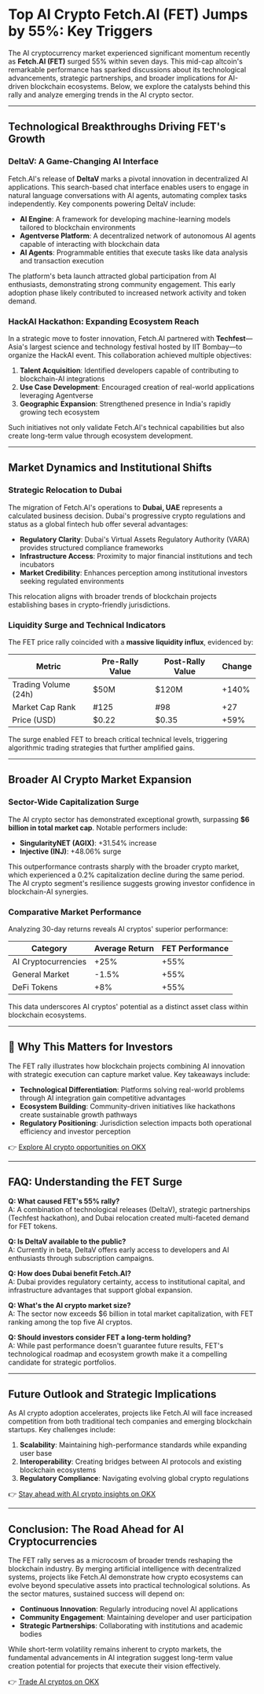 # Top AI Crypto Fetch.AI (FET) Jumps by 55%: Key Triggers

The AI cryptocurrency market experienced significant momentum recently as **Fetch.AI (FET)** surged 55% within seven days. This mid-cap altcoin's remarkable performance has sparked discussions about its technological advancements, strategic partnerships, and broader implications for AI-driven blockchain ecosystems. Below, we explore the catalysts behind this rally and analyze emerging trends in the AI crypto sector.

---

## Technological Breakthroughs Driving FET's Growth

### DeltaV: A Game-Changing AI Interface  
Fetch.AI's release of **DeltaV** marks a pivotal innovation in decentralized AI applications. This search-based chat interface enables users to engage in natural language conversations with AI agents, automating complex tasks independently. Key components powering DeltaV include:

- **AI Engine**: A framework for developing machine-learning models tailored to blockchain environments  
- **Agentverse Platform**: A decentralized network of autonomous AI agents capable of interacting with blockchain data  
- **AI Agents**: Programmable entities that execute tasks like data analysis and transaction execution  

The platform's beta launch attracted global participation from AI enthusiasts, demonstrating strong community engagement. This early adoption phase likely contributed to increased network activity and token demand.

### HackAI Hackathon: Expanding Ecosystem Reach  
In a strategic move to foster innovation, Fetch.AI partnered with **Techfest**—Asia's largest science and technology festival hosted by IIT Bombay—to organize the HackAI event. This collaboration achieved multiple objectives:

1. **Talent Acquisition**: Identified developers capable of contributing to blockchain-AI integrations  
2. **Use Case Development**: Encouraged creation of real-world applications leveraging Agentverse  
3. **Geographic Expansion**: Strengthened presence in India's rapidly growing tech ecosystem  

Such initiatives not only validate Fetch.AI's technical capabilities but also create long-term value through ecosystem development.

---

## Market Dynamics and Institutional Shifts

### Strategic Relocation to Dubai  
The migration of Fetch.AI's operations to **Dubai, UAE** represents a calculated business decision. Dubai's progressive crypto regulations and status as a global fintech hub offer several advantages:

- **Regulatory Clarity**: Dubai's Virtual Assets Regulatory Authority (VARA) provides structured compliance frameworks  
- **Infrastructure Access**: Proximity to major financial institutions and tech incubators  
- **Market Credibility**: Enhances perception among institutional investors seeking regulated environments  

This relocation aligns with broader trends of blockchain projects establishing bases in crypto-friendly jurisdictions.

### Liquidity Surge and Technical Indicators  
The FET price rally coincided with a **massive liquidity influx**, evidenced by:  

| Metric                | Pre-Rally Value | Post-Rally Value | Change  |  
|-----------------------|-----------------|------------------|--------|  
| Trading Volume (24h)  | $50M            | $120M            | +140%  |  
| Market Cap Rank       | #125            | #98              | +27     |  
| Price (USD)           | $0.22           | $0.35            | +59%   |  

The surge enabled FET to breach critical technical levels, triggering algorithmic trading strategies that further amplified gains.

---

## Broader AI Crypto Market Expansion

### Sector-Wide Capitalization Surge  
The AI crypto sector has demonstrated exceptional growth, surpassing **$6 billion in total market cap**. Notable performers include:  

- **SingularityNET (AGIX)**: +31.54% increase  
- **Injective (INJ)**: +48.06% surge  

This outperformance contrasts sharply with the broader crypto market, which experienced a 0.2% capitalization decline during the same period. The AI crypto segment's resilience suggests growing investor confidence in blockchain-AI synergies.

### Comparative Market Performance  
Analyzing 30-day returns reveals AI cryptos' superior performance:  

| Category          | Average Return | FET Performance |  
|-------------------|----------------|-----------------|  
| AI Cryptocurrencies | +25%           | +55%            |  
| General Market    | -1.5%          | +55%            |  
| DeFi Tokens       | +8%            | +55%            |  

This data underscores AI cryptos' potential as a distinct asset class within blockchain ecosystems.

---

## 📌 Why This Matters for Investors  

The FET rally illustrates how blockchain projects combining AI innovation with strategic execution can capture market value. Key takeaways include:  
- **Technological Differentiation**: Platforms solving real-world problems through AI integration gain competitive advantages  
- **Ecosystem Building**: Community-driven initiatives like hackathons create sustainable growth pathways  
- **Regulatory Positioning**: Jurisdiction selection impacts both operational efficiency and investor perception  

👉 [Explore AI crypto opportunities on OKX](https://bit.ly/okx-bonus)

---

## FAQ: Understanding the FET Surge  

**Q: What caused FET's 55% rally?**  
A: A combination of technological releases (DeltaV), strategic partnerships (Techfest hackathon), and Dubai relocation created multi-faceted demand for FET tokens.

**Q: Is DeltaV available to the public?**  
A: Currently in beta, DeltaV offers early access to developers and AI enthusiasts through subscription campaigns.

**Q: How does Dubai benefit Fetch.AI?**  
A: Dubai provides regulatory certainty, access to institutional capital, and infrastructure advantages that support global expansion.

**Q: What's the AI crypto market size?**  
A: The sector now exceeds $6 billion in total market capitalization, with FET ranking among the top five AI cryptos.

**Q: Should investors consider FET a long-term holding?**  
A: While past performance doesn't guarantee future results, FET's technological roadmap and ecosystem growth make it a compelling candidate for strategic portfolios.

---

## Future Outlook and Strategic Implications  

As AI crypto adoption accelerates, projects like Fetch.AI will face increased competition from both traditional tech companies and emerging blockchain startups. Key challenges include:  

1. **Scalability**: Maintaining high-performance standards while expanding user base  
2. **Interoperability**: Creating bridges between AI protocols and existing blockchain ecosystems  
3. **Regulatory Compliance**: Navigating evolving global crypto regulations  

👉 [Stay ahead with AI crypto insights on OKX](https://bit.ly/okx-bonus)

---

## Conclusion: The Road Ahead for AI Cryptocurrencies  

The FET rally serves as a microcosm of broader trends reshaping the blockchain industry. By merging artificial intelligence with decentralized systems, projects like Fetch.AI demonstrate how crypto ecosystems can evolve beyond speculative assets into practical technological solutions. As the sector matures, sustained success will depend on:  

- **Continuous Innovation**: Regularly introducing novel AI applications  
- **Community Engagement**: Maintaining developer and user participation  
- **Strategic Partnerships**: Collaborating with institutions and academic bodies  

While short-term volatility remains inherent to crypto markets, the fundamental advancements in AI integration suggest long-term value creation potential for projects that execute their vision effectively.

👉 [Trade AI cryptos on OKX](https://bit.ly/okx-bonus)